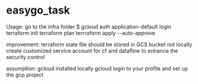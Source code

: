 # easygo_task


Usage:
go to the infra folder
$ gcloud auth application-default login
terraform init
terraform plan
terrraform apply --auto-approve




improvement:
terraform state file should be stored in GCS bucket not locally
create customized service account for cf and dataflow to enhance the security control

assumption:
gcloud installed locally
gcloud login to your profile and set up the gcp project